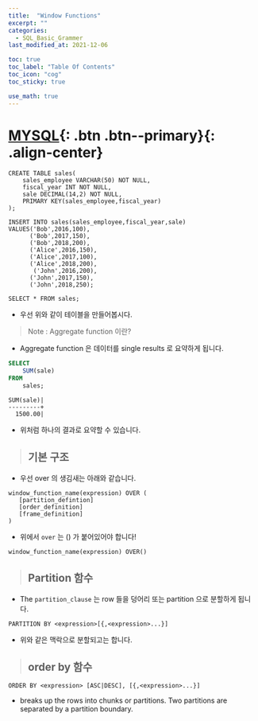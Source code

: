 ```yaml
---
title:  "Window Functions"
excerpt: ""
categories:
  - SQL_Basic_Grammer
last_modified_at: 2021-12-06

toc: true
toc_label: "Table Of Contents"
toc_icon: "cog"
toc_sticky: true

use_math: true
---
```


# [MYSQL](#link){: .btn .btn--primary}{: .align-center}

```mysql
CREATE TABLE sales(
    sales_employee VARCHAR(50) NOT NULL,
    fiscal_year INT NOT NULL,
    sale DECIMAL(14,2) NOT NULL,
    PRIMARY KEY(sales_employee,fiscal_year)
);

INSERT INTO sales(sales_employee,fiscal_year,sale)
VALUES('Bob',2016,100),
      ('Bob',2017,150),
      ('Bob',2018,200),
      ('Alice',2016,150),
      ('Alice',2017,100),
      ('Alice',2018,200),
       ('John',2016,200),
      ('John',2017,150),
      ('John',2018,250);

SELECT * FROM sales;
```

- 우선 위와 같이 테이블을 만들어봅시다.

> Note : Aggregate function 이란?

- Aggregate function 은 데이터를 single results 로 요약하게 됩니다. 

```sql
SELECT 
    SUM(sale)
FROM
    sales;
```

```
SUM(sale)|
---------+
  1500.00|
```

- 위처럼 하나의 결과로 요약할 수 있습니다. 

> ## 기본 구조

- 우선 over 의 생김새는 아래와 같습니다.

```
window_function_name(expression) OVER ( 
   [partition_defintion]
   [order_definition]
   [frame_definition]
)
```

- 위에서 `over` 는 () 가 붙어있어야 합니다!

```
window_function_name(expression) OVER()
```

> ## Partition 함수

- The `partition_clause` 는 row 들을 덩어리 또는 partition 으로 분할하게 됩니다. 

```
PARTITION BY <expression>[{,<expression>...}]
```

- 위와 같은 맥락으로 분할되고는 합니다. 

> ## order by 함수

```
ORDER BY <expression> [ASC|DESC], [{,<expression>...}]
```



- breaks up the rows into chunks or partitions. Two partitions are separated by a partition boundary.
